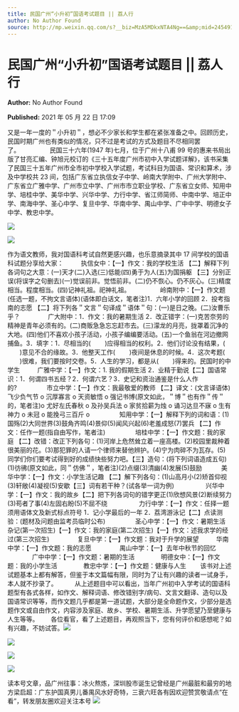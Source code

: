 ```yaml
---
title: 民国广州“小升初”国语考试题目 || 荔人行
author: No Author Found
source: http://mp.weixin.qq.com/s?__biz=MzA5MDkxNTA4Ng==&amp;mid=2454911069&amp;idx=1&amp;sn=eb7a4869a88814a5270aed2a349cc059&amp;chksm=87a2303cb0d5b92a4e9528fb6ff2de3d5dca7d2983083d6c6909f2524c323a7302ff64e1279e#rd
---
```


# 民国广州“小升初”国语考试题目 || 荔人行

**Author:** No Author Found

**Published:** 2021 年 05 月 22 日 17:09

又是一年一度的＂小升初＂，想必不少家长和学生都在紧张准备之中。回顾历史，民国时期广州也有类似的情况，只不过是考试的方式及题目不尽相同罢了。                 民国三十六年(1947 年)七月，位于广州十八甫 99 号的惠来书局出版了甘亮汇编、钟旭元校订的《三十五年度广州市初中入学试题详解》，该书采集了民国三十五年广州市全市初中学校入学试题，考试科目为国语、常识和算术，涉及中学校共 23 间，包括广东省立执信女子中学、岭南大学附中、广州大学附中、广东省立广雅中学、广州市立中学、广州市市立职业学校、广东省立女师、知用中学、培桂中学、美华中学、兴华中学、力行中学、省江师简师、中南中学、培正中学、南海中学、圣心中学、复旦中学、华南中学、禺山中学、广中中学、明德女子中学、教忠中学。

![](https://mmbiz.qpic.cn/mmbiz_jpg/PJWG74pLsMaicj3CAkHdGGRFx71PfOiaKv5ibF8kdNCI9rBjIs31bbibiaIAZcHNpPw7lgb0tL0bkH9iaQ62KibgbRb6g/640)

![](https://mmbiz.qpic.cn/mmbiz_jpg/PJWG74pLsMaicj3CAkHdGGRFx71PfOiaKvib5swtxLrruhDJx2ic4gGe86quaem65k9BHqs77UgmicureBHA9rJYJAg/640)

作为语文教师，我对国语科考试自然更感兴趣，也乐意摘录其中 17 间学校的国语科试题分享给大家：          执信女中：【一】作文：我的学校生活 【二】解释下列各词句之大意：(一)天才(二)入选(三)低能(四)勇于为人(五)为国捐躯 【三】分别正误(将误字之句删去)(一)觉误前非。觉悟前非。(二)仍不恢心。仍不灰心。(三)精度相当。程度相当。(四)记神礼祖。祀神礼祖。                 岭南附中：【一】作文题(任选一题，不拘文言语体)(语体即白话文，笔者注)1．六年小学的回顾 2．投考指南的志愿 【二】将下列各＂文言＂句译成＂语体＂句：(一)是日之晚。(二)汝曹乐乎？                广大附中：1．作文：我的暑期生活 2．改正错字：(一)克苦奈劳的精神是青年必须有的。(二)商贩急急忘忘赶市去。(三)濛龙的月亮，拢罩着沉净的大地。(四)他们不喜欢小孩子活动，小孩子编编要活动。(五)一个鱼翁在河边撤网捕鱼。3．填字：1．尽相当的(        )应得相当的权利。2．他们讨论没有结果，(        )意见不合的缘故。3．他整天工作(        )夜间是休息的时候。4．这次考题(        )很难，我们要按时交卷。5．人生的学习，都是从(        )得来的。民国时的中学生          广雅中学：【一】作文：1. 我的假期生活 2．业精于勤说【二】国语常识：1．何谓四书五经？2．何谓六艺？3．史记和资治通鉴是什么人作的?                 市立中学：【一】作文：我最敬爱的教师 【二】译文：(文言译语体)飞少负气节 o 沉厚寡言 o 天资敏悟 o 强记书博(原文如此，＂博＂也有作＂传＂的，笔者注)o 尤好左氏春秋 o 及孙吴兵法 o 家贫拾薪为烛 o 诵习达旦不寐 o 生有神力 o 未冠 o 能挽弓三百斤 o                 知用中学：【一】解释下列的词和语：(1)国殇(2)大同世界(3)鼓角齐鸣(4)景仰(5)闻风兴起(6)老羞成怒(7)罢兵 【二】作文：任作一题(指自由写作，笔者注)                 培桂中学：【一】作文题：我的家庭 【二】改错：改正下列各句：(1)河岸上危然耸立着一座高楼。(2)校园里裁种着很美丽的花。(3)那犯罪的人请一个律师来替他辨护。(4)宁为肉碎不为瓦存。(5)同学们你们要考试得到好的成绩快些努力吧。【三】造句：(将下列词语造成五句)(1)彷彿(原文如此，同＂仿佛＂，笔者注)(2)点缀(3)清幽(4)发展(5)鼓励           美华中学：【一】作文：小学生活记趣 【二】解下列各句：(1)山高月小(2)矫首仰视(3)轩敞(4)凝视(5)安歇【三】词有若干种？(试各举一词为例)                  兴华中学：【一】作文：我的故乡【二】把下列各词句的错字更正(1)欣想风景(2)断续努力(3)苟者了事(4)左固右盼(5)不屈不绕                  力行中学：【一】作文：任择一题须用语体文及新式标点符号 1．记小学最后的一年 2．荔湾游泳记【二】点读测验：(题材及问题由监考员临时公布)                 圣心中学：【一】作文：暑期生活杂记(第一次招生)【一】作文：我的家庭(第二次招生)【一】作文：述我求学的经过(第三次招生)                复旦中学：【一】作文题：我对于升学的展望          华南中学：【一】作文题：我的志愿                禺山中学：【一】去年中秋节的回忆               广中中学：【一】作文题：暑期的生活               明德女中：【一】作文题：我的小学生活               教忠中学：【一】作文题：健康与人生        该书对上述试题基本上都有解答，但鉴于本文篇幅有限，同时为了让有兴趣的读者一试身手，本人就不抄录了。          从上述题目中可以看出，当年广州初中入学考试的国语科题型有各式各样，如作文、解释词语、修改错别字/病句、文言文翻译、造句以及国语常识等等，而作文题几乎都是第一道试题，大部分是全命题作文，少部分是选题作文或自由作文，内容涉及家庭、故乡、学校、暑期生活、升学愿望乃至健康与人生等等。       各位看官，看了上述题目，再观照当下，您有何评价和感想呢？如有兴趣，不妨试答。![](https://mmbiz.qpic.cn/mmbiz_png/Ljib4So7yuWiaQdVQrobRH40tJlVnviasiayES82XH0GTzvb9MzABFyymgATEdoW8L6hwdGG9HWbytXOBPPBzo3saA/640?wx_fmt=png)

![](https://mmbiz.qpic.cn/mmbiz_jpg/PJWG74pLsMaicj3CAkHdGGRFx71PfOiaKv07r1Ug0JobjMQy3Dm9mYeWps2X6yTC59kPQ1sMa6qtjrYs5HHkMQvA/640)

![](https://mmbiz.qpic.cn/mmbiz_jpg/PJWG74pLsMaicj3CAkHdGGRFx71PfOiaKv0K7iaBSkQb3RVqtjB5qYeBLL3icwd5UHHaNd9CJx6ExKVqglbGCBMulw/640)

![](https://mmbiz.qpic.cn/mmbiz_jpg/PJWG74pLsMaicj3CAkHdGGRFx71PfOiaKv4jHW8icfkBlBXIvwW5J8KF6xDZuQBZux3Xx1IIBt8Tic39uoONesT33Q/640)

读本号文章，品广州往事：冰火熬炼，深圳股市诞生记曾经是广州最脏和最穷的地方梁启超：广东护国真男儿番禺风水好奇特，三衰六旺各有因欢迎赞赏敬请点“在看”，转发朋友圈欢迎关注本号
![](https://mmbiz.qpic.cn/mmbiz_jpg/PJWG74pLsMattAskmpcvtPqMpIAHv903ej09445slGiacxZia7YJLTjTfduepq4uPgA9SsCrq2xPG9UmJD0ao2MA/640?wx_fmt=jpeg)

